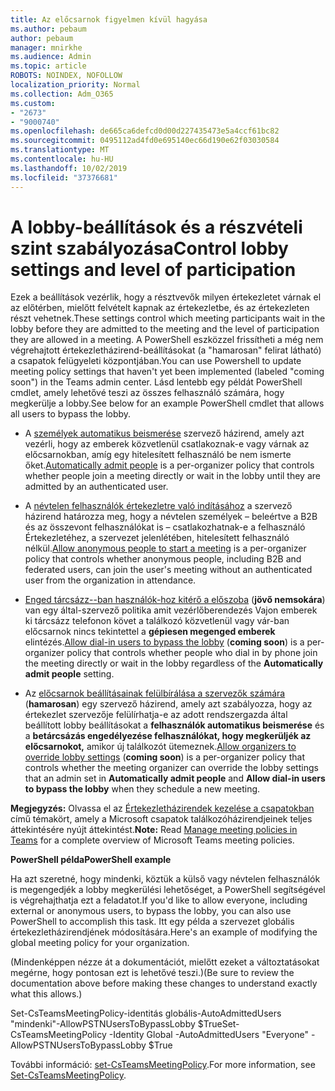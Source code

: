 ```yaml
---
title: Az előcsarnok figyelmen kívül hagyása
ms.author: pebaum
author: pebaum
manager: mnirkhe
ms.audience: Admin
ms.topic: article
ROBOTS: NOINDEX, NOFOLLOW
localization_priority: Normal
ms.collection: Adm_O365
ms.custom:
- "2673"
- "9000740"
ms.openlocfilehash: de665ca6defcd0d00d227435473e5a4ccf61bc82
ms.sourcegitcommit: 0495112ad4fd0e695140ec66d190e62f03030584
ms.translationtype: MT
ms.contentlocale: hu-HU
ms.lasthandoff: 10/02/2019
ms.locfileid: "37376681"
---
```

# <a name="control-lobby-settings-and-level-of-participation"></a><span data-ttu-id="5efcf-102">A lobby-beállítások és a részvételi szint szabályozása</span><span class="sxs-lookup"><span data-stu-id="5efcf-102">Control lobby settings and level of participation</span></span>

<span data-ttu-id="5efcf-103">Ezek a beállítások vezérlik, hogy a résztvevők milyen értekezletet várnak el az előtérben, mielőtt felvételt kapnak az értekezletbe, és az értekezleten részt vehetnek.</span><span class="sxs-lookup"><span data-stu-id="5efcf-103">These settings control which meeting participants wait in the lobby before they are admitted to the meeting and the level of participation they are allowed in a meeting.</span></span> <span data-ttu-id="5efcf-104">A PowerShell eszközzel frissítheti a még nem végrehajtott értekezletházirend-beállításokat (a "hamarosan" felirat látható) a csapatok felügyeleti központjában.</span><span class="sxs-lookup"><span data-stu-id="5efcf-104">You can use Powershell to update meeting policy settings that haven't yet been implemented (labeled "coming soon") in the Teams admin center.</span></span>  <span data-ttu-id="5efcf-105">Lásd lentebb egy példát PowerShell cmdlet, amely lehetővé teszi az összes felhasználó számára, hogy megkerülje a lobby.</span><span class="sxs-lookup"><span data-stu-id="5efcf-105">See below for an example PowerShell cmdlet that allows all users to bypass the lobby.</span></span>  

- <span data-ttu-id="5efcf-106">A [személyek automatikus beismerése](https://docs.microsoft.com/microsoftteams/meeting-policies-in-teams#automatically-admit-people) szervező házirend, amely azt vezérli, hogy az emberek közvetlenül csatlakoznak-e vagy várnak az előcsarnokban, amíg egy hitelesített felhasználó be nem ismerte őket.</span><span class="sxs-lookup"><span data-stu-id="5efcf-106">[Automatically admit people](https://docs.microsoft.com/microsoftteams/meeting-policies-in-teams#automatically-admit-people) is a per-organizer policy that controls whether people join a meeting directly or wait in the lobby until they are admitted by an authenticated user.</span></span>

- <span data-ttu-id="5efcf-107">A [névtelen felhasználók értekezletre való indításához](https://docs.microsoft.com/microsoftteams/meeting-policies-in-teams#allow-anonymous-people-to-start-a-meeting) a szervező házirend határozza meg, hogy a névtelen személyek – beleértve a B2B és az összevont felhasználókat is – csatlakozhatnak-e a felhasználó Értekezletéhez, a szervezet jelenlétében, hitelesített felhasználó nélkül.</span><span class="sxs-lookup"><span data-stu-id="5efcf-107">[Allow anonymous people to start a meeting](https://docs.microsoft.com/microsoftteams/meeting-policies-in-teams#allow-anonymous-people-to-start-a-meeting) is a per-organizer policy that controls whether anonymous people, including B2B and federated users, can join the user's meeting without an authenticated user from the organization in attendance.</span></span>

- <span data-ttu-id="5efcf-108">[Enged tárcsázz--ban használók-hoz kitérő a előszoba](https://docs.microsoft.com/en-us/microsoftteams/meeting-policies-in-teams#allow-dial-in-users-to-bypass-the-lobby-coming-soon) (**jövő nemsokára**) van egy által-szervező politika amit vezérlőberendezés Vajon emberek ki tárcsázz telefonon követ a találkozó közvetlenül vagy vár-ban előcsarnok nincs tekintettel a **gépiesen megenged emberek** elintézés.</span><span class="sxs-lookup"><span data-stu-id="5efcf-108">[Allow dial-in users to bypass the lobby](https://docs.microsoft.com/en-us/microsoftteams/meeting-policies-in-teams#allow-dial-in-users-to-bypass-the-lobby-coming-soon) (**coming soon**) is a per-organizer policy that controls whether people who dial in by phone join the meeting directly or wait in the lobby regardless of the **Automatically admit people** setting.</span></span>

- <span data-ttu-id="5efcf-109">Az [előcsarnok beállításainak felülbírálása a szervezők számára](https://docs.microsoft.com/microsoftteams/meeting-policies-in-teams#allow-organizers-to-override-lobby-settings-coming-soon) (**hamarosan**) egy szervező házirend, amely azt szabályozza, hogy az értekezlet szervezője felülírhatja-e az adott rendszergazda által beállított lobby beállításokat a **felhasználók automatikus beismerése** és a **betárcsázás engedélyezése felhasználókat, hogy megkerüljék az előcsarnokot,** amikor új találkozót ütemeznek.</span><span class="sxs-lookup"><span data-stu-id="5efcf-109">[Allow organizers to override lobby settings](https://docs.microsoft.com/microsoftteams/meeting-policies-in-teams#allow-organizers-to-override-lobby-settings-coming-soon) (**coming soon**) is a per-organizer policy that controls whether the meeting organizer can override the lobby settings that an admin set in **Automatically admit people** and **Allow dial-in users to bypass the lobby** when they schedule a new meeting.</span></span>

<span data-ttu-id="5efcf-110">**Megjegyzés:** Olvassa el az [Értekezletházirendek kezelése a csapatokban](https://docs.microsoft.com/en-us/microsoftteams/meeting-policies-in-teams) című témakört, amely a Microsoft csapatok találkozóházirendjeinek teljes áttekintésére nyújt áttekintést.</span><span class="sxs-lookup"><span data-stu-id="5efcf-110">**Note:** Read [Manage meeting policies in Teams](https://docs.microsoft.com/en-us/microsoftteams/meeting-policies-in-teams) for a complete overview of Microsoft Teams meeting policies.</span></span> 


<span data-ttu-id="5efcf-111">**PowerShell példa**</span><span class="sxs-lookup"><span data-stu-id="5efcf-111">**PowerShell example**</span></span>

<span data-ttu-id="5efcf-112">Ha azt szeretné, hogy mindenki, köztük a külső vagy névtelen felhasználók is megengedjék a lobby megkerülési lehetőséget, a PowerShell segítségével is végrehajthatja ezt a feladatot.</span><span class="sxs-lookup"><span data-stu-id="5efcf-112">If you'd like to allow everyone, including external or anonymous users, to bypass the lobby, you can also use PowerShell to accomplish this task.</span></span>  <span data-ttu-id="5efcf-113">Itt egy példa a szervezet globális értekezletházirendjének módosítására.</span><span class="sxs-lookup"><span data-stu-id="5efcf-113">Here's an example of modifying the global meeting policy for your organization.</span></span>   

<span data-ttu-id="5efcf-114">(Mindenképpen nézze át a dokumentációt, mielőtt ezeket a változtatásokat megérne, hogy pontosan ezt is lehetővé teszi.)</span><span class="sxs-lookup"><span data-stu-id="5efcf-114">(Be sure to review the documentation above before making these changes to understand exactly what this allows.)</span></span>

<span data-ttu-id="5efcf-115">Set-CsTeamsMeetingPolicy-identitás globális-AutoAdmittedUsers "mindenki"-AllowPSTNUsersToBypassLobby $True</span><span class="sxs-lookup"><span data-stu-id="5efcf-115">Set-CsTeamsMeetingPolicy -Identity Global -AutoAdmittedUsers "Everyone" -AllowPSTNUsersToBypassLobby $True</span></span>

<span data-ttu-id="5efcf-116">További információ: [set-CsTeamsMeetingPolicy](https://docs.microsoft.com/powershell/module/skype/set-csteamsmeetingpolicy?view=skype-ps).</span><span class="sxs-lookup"><span data-stu-id="5efcf-116">For more information, see [Set-CsTeamsMeetingPolicy](https://docs.microsoft.com/powershell/module/skype/set-csteamsmeetingpolicy?view=skype-ps).</span></span>
